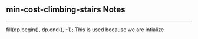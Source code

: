 <h2>min-cost-climbing-stairs Notes</h2><hr>fill(dp.begin(), dp.end(), -1);
This is used because we are intialize
